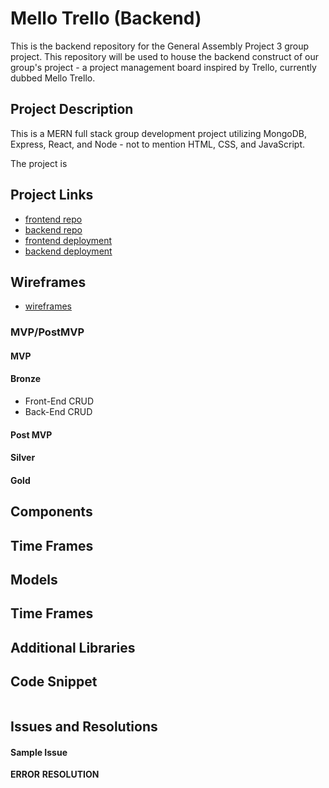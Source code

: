 # Mello Trello (Backend)
This is the backend repository for the General Assembly Project 3 group project. This repository will be used to house the backend construct of our group's project - a project management board inspired by Trello, currently dubbed Mello Trello. 

## Project Description
This is a MERN full stack group development project utilizing MongoDB, Express, React, and Node - not to mention HTML, CSS, and JavaScript. 

The project is 

## Project Links
- [frontend repo]()
- [backend repo]()
- [frontend deployment](https://teamgrid.herokuapp.com/)
- [backend deployment]()

## Wireframes
- [wireframes]()

### MVP/PostMVP

#### MVP
#### Bronze
- Front-End CRUD
- Back-End CRUD

#### Post MVP
#### Silver

#### Gold

## Components

## Time Frames

## Models

## Time Frames

## Additional Libraries

## Code Snippet

```

```

## Issues and Resolutions

#### Sample Issue
**ERROR**
**RESOLUTION**
